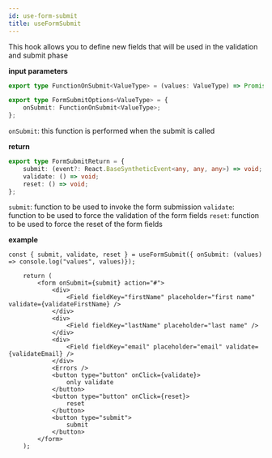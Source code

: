 ```yaml
---
id: use-form-submit
title: useFormSubmit
---
```


This hook allows you to define new fields that will be used in the validation and submit phase

**input parameters**

```ts
export type FunctionOnSubmit<ValueType> = (values: ValueType) => Promise<void> | void;

export type FormSubmitOptions<ValueType> = {
    onSubmit: FunctionOnSubmit<ValueType>;
};
```

`onSubmit`: this function is performed when the submit is called

**return**

```ts
export type FormSubmitReturn = {
    submit: (event?: React.BaseSyntheticEvent<any, any, any>) => void;
    validate: () => void;
    reset: () => void;
};
```

`submit`: function to be used to invoke the form submission
`validate`: function to be used to force the validation of the form fields
`reset`: function to be used to force the reset of the form fields


**example**

```tsx
const { submit, validate, reset } = useFormSubmit({ onSubmit: (values) => console.log("values", values)});

    return (
        <form onSubmit={submit} action="#">
            <div>
                <Field fieldKey="firstName" placeholder="first name" validate={validateFirstName} />
            </div>
            <div>
                <Field fieldKey="lastName" placeholder="last name" />
            </div>
            <div>
                <Field fieldKey="email" placeholder="email" validate={validateEmail} />
            </div>
            <Errors />
            <button type="button" onClick={validate}>
                only validate
            </button>
            <button type="button" onClick={reset}>
                reset
            </button>
            <button type="submit">
                submit
            </button>
        </form>
    );

```